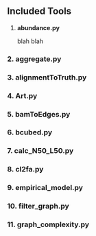 Included Tools
---------------

1. __abundance.py__

    blah blah
  
### 2. aggregate.py
### 3. alignmentToTruth.py
### 4. Art.py
### 5. bamToEdges.py
### 6. bcubed.py
### 7. calc_N50_L50.py
### 8. cl2fa.py
### 9. empirical_model.py
### 10. filter_graph.py
### 11. graph_complexity.py
